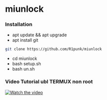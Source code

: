 # miunlock
### Installation
- apt update && apt upgrade
- apt install git
```bash
git clone https://github.com/R1punk/miunlock
```
- cd miunlock
- bash setup.sh
- bash un.sh
### Video Tutorial ubl TERMUX non root
[![Watch the video](https://i.ibb.co/FxHxBN1/download.jpg)](https://www.youtube.com/watch?v=zBNvIuL4X1Y)


